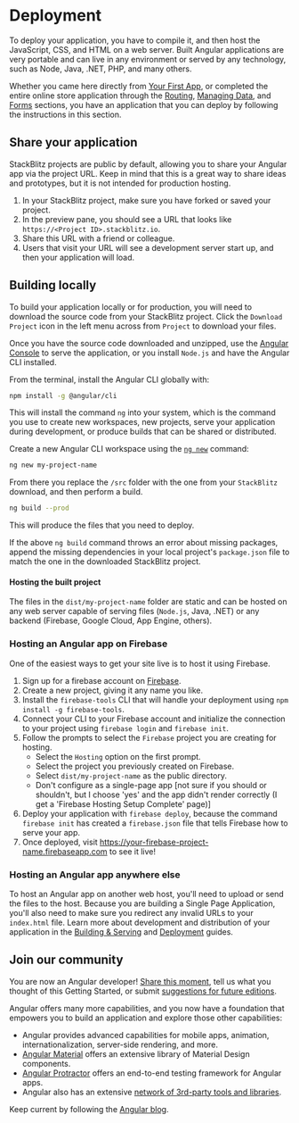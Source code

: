 # Deployment


To deploy your application, you have to compile it, and then host the JavaScript, CSS, and HTML on a web server. Built Angular applications are very portable and can live in any environment or served by any technology, such as Node, Java, .NET, PHP, and many others.

<div class="alert is-helpful">


Whether you came here directly from [Your First App](start "Getting Started: Your First App"), or completed the entire online store application through the [Routing](start/routing "Getting Started: Routing"), [Managing Data](start/data "Getting Started: Managing Data"), and [Forms](start/forms "Getting Started: Forms") sections, you have an application that you can deploy by following the instructions in this section. 


</div>



## Share your application

StackBlitz projects are public by default, allowing you to share your Angular app via the project URL. Keep in mind that this is a great way to share ideas and prototypes, but it is not intended for production hosting.

1. In your StackBlitz project, make sure you have forked or saved your project.
1. In the preview pane, you should see a URL that looks like `https://<Project ID>.stackblitz.io`.
1. Share this URL with a friend or colleague.
1. Users that visit your URL will see a development server start up, and then your application will load.

## Building locally

To build your application locally or for production, you will need to download the source code from your StackBlitz project. Click the `Download Project` icon in the left menu across from `Project` to download your files.

Once you have the source code downloaded and unzipped, use the [Angular Console](https://angularconsole.com "Angular Console web site") to serve the application, or you install `Node.js` and have the Angular CLI installed.

From the terminal, install the Angular CLI globally with:

```sh
npm install -g @angular/cli
```

This will install the command `ng` into your system, which is the command you use to create new workspaces, new projects, serve your application during development, or produce builds that can be shared or distributed.

Create a new Angular CLI workspace using the [`ng new`](cli/new "CLI ng new command reference") command:

```sh
ng new my-project-name
```

From there you replace the `/src` folder with the one from your `StackBlitz` download, and then perform a build.

```sh
ng build --prod
```

This will produce the files that you need to deploy.

<div class="alert is-helpful">

If the above `ng build` command throws an error about missing packages, append the missing dependencies in your local project's `package.json` file to match the one in the downloaded StackBlitz project.

</div>

#### Hosting the built project

The files in the `dist/my-project-name` folder are static and can be hosted on any web server capable of serving files (`Node.js`, Java, .NET) or any backend (Firebase, Google Cloud, App Engine, others).

### Hosting an Angular app on Firebase

One of the easiest ways to get your site live is to host it using Firebase.

1. Sign up for a firebase account on [Firebase](https://firebase.google.com/ "Firebase web site").
1. Create a new project, giving it any name you like.
1. Install the `firebase-tools` CLI that will handle your deployment using `npm install -g firebase-tools`.
1. Connect your CLI to your Firebase account and initialize the connection to your project using `firebase login` and `firebase init`.
1. Follow the prompts to select the `Firebase` project you are creating for hosting.
   - Select the `Hosting` option on the first prompt.
   - Select the project you previously created on Firebase.
   - Select `dist/my-project-name` as the public directory.
   - Don't configure as a single-page app
   [not sure if you should or shouldn't, but I choose 'yes' and the app didn't render correctly (I get a 'Firebase Hosting Setup Complete' page)]
1. Deploy your application with `firebase deploy`, because the command `firebase init` has created a `firebase.json` file that tells Firebase how to serve your app.
1. Once deployed, visit https://your-firebase-project-name.firebaseapp.com to see it live!

### Hosting an Angular app anywhere else

To host an Angular app on another web host, you'll need to upload or send the files to the host. 
Because you are building a Single Page Application, you'll also need to make sure you redirect any invalid URLs to your `index.html` file. 
Learn more about development and distribution of your application in the [Building & Serving](guide/build "Building and Serving Angular Apps") and [Deployment](guide/deployment "Deployment guide") guides.

## Join our community

You are now an Angular developer! [Share this moment](https://twitter.com/intent/tweet?url=https://angular.io/start&text=I%20just%20finished%20the%20Angular%20Getting%20Started%20Tutorial "Angular on Twitter"), tell us what you thought of this Getting Started, or submit [suggestions for future editions](https://github.com/angular/angular/issues/new/choose "Angular GitHub repository new issue form"). 

Angular offers many more capabilities, and you now have a foundation that empowers you to build an application and explore those other capabilities:

* Angular provides advanced capabilities for mobile apps, animation, internationalization, server-side rendering, and more. 
* [Angular Material](https://material.angular.io/ "Angular Material web site") offers an extensive library of Material Design components. 
* [Angular Protractor](https://protractor.angular.io/ "Angular Protractor web site") offers an end-to-end testing framework for Angular apps. 
* Angular also has an extensive [network of 3rd-party tools and libraries](https://angular.io/resources "Angular resources list"). 

Keep current by following the [Angular blog](https://blog.angular.io/ "Angular blog"). 





